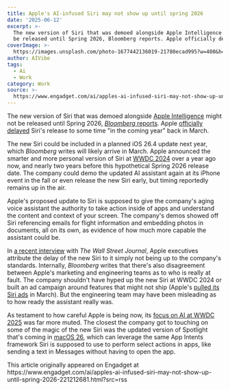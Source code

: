 ```yaml
---
title: Apple's AI-infused Siri may not show up until spring 2026
date: '2025-06-12'
excerpt: >-
  The new version of Siri that was demoed alongside Apple Intelligence might not
  be released until Spring 2026, Bloomberg reports. Apple officially dela...
coverImage: >-
  https://images.unsplash.com/photo-1677442136019-21780ecad995?w=400&h=200&fit=crop&auto=format
author: AIVibe
tags:
  - Ai
  - Work
category: Work
source: >-
  https://www.engadget.com/ai/apples-ai-infused-siri-may-not-show-up-until-spring-2026-221212681.html?src=rss
---
```

<p>The new version of Siri that was demoed alongside <a data-i13n="elm:context_link;elmt:doNotAffiliate;cpos:1;pos:1" class="no-affiliate-link" href="https://www.engadget.com/apples-first-attempt-at-ai-is-apple-intelligence-181444846.html">Apple Intelligence</a> might not be released until Spring 2026, <a data-i13n="elm:context_link;elmt:doNotAffiliate;cpos:2;pos:1" class="no-affiliate-link" href="https://www.bloomberg.com/news/articles/2025-06-12/apple-targets-spring-2026-for-release-of-delayed-siri-ai-upgrade?embedded-checkout=true"><em>Bloomberg </em>reports</a>. Apple <a data-i13n="elm:context_link;elmt:doNotAffiliate;cpos:3;pos:1" class="no-affiliate-link" href="https://www.engadget.com/ai/apple-is-delaying-its-smarter-more-personal-siri-183513424.html">officially delayed</a> Siri's release to some time "in the coming year" back in March.</p>
<p>The new Siri could be included in a planned iOS 26.4 update next year, which <em>Bloomberg</em> writes will likely arrive in March. Apple announced the smarter and more personal version of Siri at <a data-i13n="elm:context_link;elmt:doNotAffiliate;cpos:4;pos:1" class="no-affiliate-link" href="https://www.engadget.com/apple-intelligence-ai-ios-18-and-the-biggest-announcements-at-wwdc-2024-184422501.html">WWDC 2024</a> over a year ago now, and nearly two years before this hypothetical Spring 2026 release date. The company could demo the updated AI assistant again at its iPhone event in the fall or even release the new Siri early, but timing reportedly remains up in the air.</p>
<span id="end-legacy-contents"></span><p>Apple's proposed update to Siri is supposed to give the company's aging voice assistant the authority to take action inside of apps and understand the content and context of your screen. The company's demos showed off Siri referencing emails for flight information and embedding photos in documents, all on its own, as evidence of how much more capable the assistant could be.</p>
<p>In <a data-i13n="elm:context_link;elmt:doNotAffiliate;cpos:5;pos:1" class="no-affiliate-link" href="https://www.youtube.com/watch?v=NTLk53h7u_k">a recent interview</a> with <em>The Wall Street Journal</em>, Apple executives attribute the delay of the new Siri to it simply not being up to the company's standards. Internally, <em>Bloomberg</em> writes that there's also disagreement between Apple's marketing and engineering teams as to who is really at fault. The company shouldn't have hyped up the new Siri at WWDC 2024 or built an ad campaign around features that might not ship (Apple's <a data-i13n="elm:context_link;elmt:doNotAffiliate;cpos:6;pos:1" class="no-affiliate-link" href="https://9to5mac.com/2025/03/07/apple-pulls-ad-that-showed-siri-being-useful-after-delaying-feature-that-could-make-siri-useful/">pulled its Siri ads</a> in March). But the engineering team may have been misleading as to how ready the assistant really was.</p>
<p>As testament to how careful Apple is being now, its <a data-i13n="elm:context_link;elmt:doNotAffiliate;cpos:7;pos:1" class="no-affiliate-link" href="https://www.engadget.com/ai/apple-intelligence-announcements-at-wwdc-everything-apple-revealed-for-ios-macos-and-more-171133645.html">focus on AI at WWDC 2025</a> was far more muted. The closest the company got to touching on some of the magic of the new Siri was the updated version of Spotlight that's coming in <a data-i13n="elm:context_link;elmt:doNotAffiliate;cpos:8;pos:1" class="no-affiliate-link" href="https://www.engadget.com/computing/macos-tahoe-26-will-bring-apples-new-liquid-glass-ui-to-your-desktop-174149070.html">macOS 26</a>, which can leverage the same App Intents framework Siri is supposed to use to perform select actions in apps, like sending a text in Messages without having to open the app.</p>This article originally appeared on Engadget at https://www.engadget.com/ai/apples-ai-infused-siri-may-not-show-up-until-spring-2026-221212681.html?src=rss

